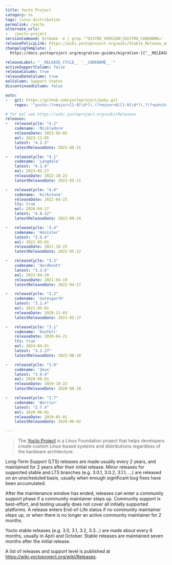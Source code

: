 ```yaml
---
title: Yocto Project
category: os
tags: linux-distribution
permalink: /yocto
alternate_urls:
-   /yocto-project
versionCommand: bitbake -e | grep '^DISTRO_VERSION\|DISTRO_CODENAME='
releasePolicyLink: https://wiki.yoctoproject.org/wiki/Stable_Release_and_LTS
changelogTemplate: |
  https://docs.yoctoproject.org/migration-guides/migration-{{"__RELEASE_CYCLE__"| split: " " | first}}.html

releaseLabel: "__RELEASE_CYCLE__ '__CODENAME__'"
activeSupportColumn: false
releaseColumn: true
releaseDateColumn: true
eolColumn: Support Status
discontinuedColumn: false

auto:
-   git: https://github.com/yoctoproject/poky.git
    regex: '^yocto-(?<major>[1-9]\d*)\.(?<minor>0|[1-9]\d*)\.?(?<patch>0|[1-9]\d*)?$'

# for eol see https://wiki.yoctoproject.org/wiki/Releases
releases:
-   releaseCycle: "4.2"
    codename: 'Mickledore'
    releaseDate: 2023-05-03
    eol: 2023-11-05
    latest: "4.2.3"
    latestReleaseDate: 2023-08-31

-   releaseCycle: "4.1"
    codename: 'Langdale'
    latest: "4.1.4"
    eol: 2023-05-27
    releaseDate: 2022-10-23
    latestReleaseDate: 2023-05-11

-   releaseCycle: "4.0"
    codename: 'Kirkstone'
    releaseDate: 2022-04-25
    lts: true
    eol: 2026-04-27
    latest: "4.0.12"
    latestReleaseDate: 2023-08-24

-   releaseCycle: "3.4"
    codename: 'Honister'
    latest: "3.4.4"
    eol: 2022-05-01
    releaseDate: 2021-10-25
    latestReleaseDate: 2022-05-12

-   releaseCycle: "3.3"
    codename: 'Hardknott'
    latest: "3.3.6"
    eol: 2022-04-20
    releaseDate: 2021-04-19
    latestReleaseDate: 2022-04-27

-   releaseCycle: "3.2"
    codename: 'Gatesgarth'
    latest: "3.2.4"
    eol: 2021-05-01
    releaseDate: 2020-11-03
    latestReleaseDate: 2021-05-17

-   releaseCycle: "3.1"
    codename: 'Dunfell'
    releaseDate: 2020-04-21
    lts: true
    eol: 2024-04-01
    latest: "3.1.27"
    latestReleaseDate: 2023-08-10

-   releaseCycle: "3.0"
    codename: 'Zeus'
    latest: "3.0.4"
    eol: 2020-08-01
    releaseDate: 2019-10-22
    latestReleaseDate: 2020-08-20

-   releaseCycle: "2.7"
    codename: 'Warrior'
    latest: "2.7.4"
    eol: 2020-06-01
    releaseDate: 2019-05-01
    latestReleaseDate: 2020-06-02

---
```


> The [Yocto Project](https://www.yoctoproject.org/) is a Linux Foundation project that helps developers create custom Linux-based systems and distributions regardless of the hardware architecture.

Long-Term Support (LTS) releases are made usually every 2 years, and maintained for 2 years after their initial release. Minor releases for supported stable and LTS branches (e.g. 3.0.1, 3.0.2, 3.1.1, …) are released on an unscheduled basis, usually when enough significant bug fixes have been accumulated.

After the maintenance window has ended, releases can enter a community support phase if a community maintainer steps up.
Community support is best-effort, and testing usually does not cover all initially supported platforms.
A release enters End-of-Life status if no community maintainer steps up, or when there is no longer an active community maintainer for 2 months.

Yocto stable releases (e.g. 3.0, 3.1, 3.2, 3.3…) are made about every 6 months, usually in April and October.
Stable releases are maintained seven months after the initial release.
  
A list of releases and support level is published at <https://wiki.yoctoproject.org/wiki/Releases>.
